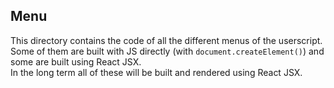 ## Menu
This directory contains the code of all the different menus of the userscript.  
Some of them are built with JS directly (with `document.createElement()`) and some are built using React JSX.  
In the long term all of these will be built and rendered using React JSX.
